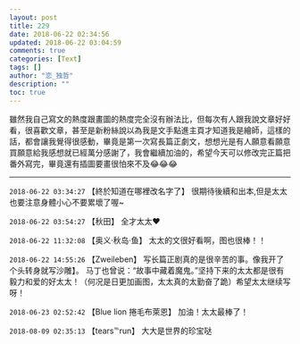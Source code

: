 ```yaml
---
layout: post
title: 229
date: 2018-06-22 02:34:56
updated: 2018-06-22 03:04:59
comments: true
categories: [Text]
tags: []
author: "恋_独哲"
description: ""
toc: true
---
```


<p dir="ltr"  >雖然我自己寫文的熱度跟畫圖的熱度完全沒有辦法比，但每次有人跟我說文章好好看，很喜歡文章，甚至是新粉絲說以為我是文手點進主頁才知道我是繪師，這樣的話，都會讓我覺得很感動，畢竟是第一次寫長篇正劇文，想想光是有人願意看願意買願意給我感想就已經萬分感謝了，我會繼續加油的，希望今天可以修改完正篇把番外寫完，畢竟還有插圖要畫很怕來不及😂😂😂</p>

---

`2018-06-22 03:34:27` 【終於知道在哪裡改名字了】 很期待後續和出本,但是太太也要注意身體小心不要累壞了喔~

`2018-06-22 03:54:27` 【秋田】 全才太太❤

`2018-06-22 11:32:08` 【奥义·秋岛·鱼】 太太的文很好看啊，图也很棒！！

`2018-06-22 14:55:26` 【Zweileben】 写长篇正剧真的是很辛苦的事。像我开了个头转身就写沙雕】。 马丁也曾说：“故事中藏着魔鬼。”坚持下来的太太都是很有毅力和爱的好太太！（何况是日更加画图，太太真的太勤奋了跪）希望太太继续写呀！

`2018-06-23 02:52:42` 【Blue lion 捲毛布萊恩】 加油！太太最棒了！

`2018-08-09 02:35:13` 【tears℡run】 大大是世界的珍宝哒
